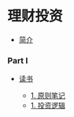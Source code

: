 # 理财投资

* [简介](README.md)

### Part I

* [读书]()

  * [1. 原则笔记](原则/读书笔记.md)
  * [1. 投资逻辑](个人感悟/投资逻辑.md)

